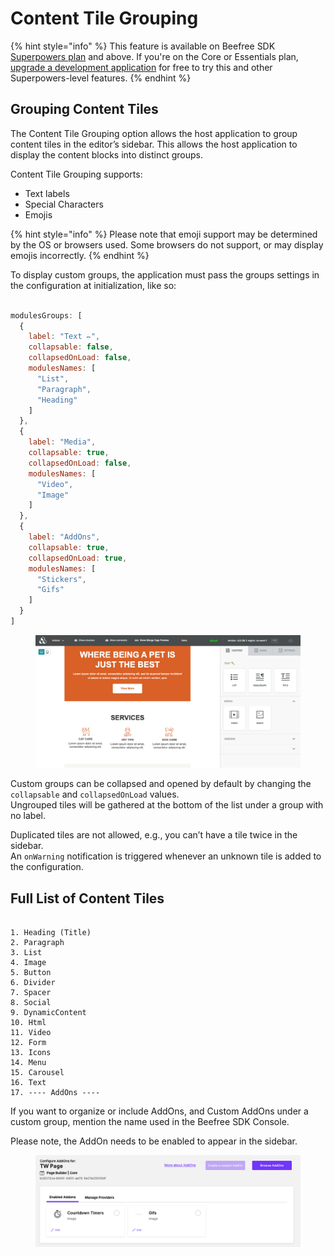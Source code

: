 # Content Tile Grouping

{% hint style="info" %}
This feature is available on Beefree SDK [Superpowers plan](https://dam.beefree.io/pluginpricing) and above. If you're on the Core or Essentials plan, [upgrade a development application](../../getting-started/readme/development-applications.md) for free to try this and other Superpowers-level features.
{% endhint %}

## Grouping Content Tiles <a href="#grouping-content-tiles" id="grouping-content-tiles"></a>

The Content Tile Grouping option allows the host application to group content tiles in the editor’s sidebar. This allows the host application to display the content blocks into distinct groups.

Content Tile Grouping supports:

* Text labels
* Special Characters
* Emojis

{% hint style="info" %}
Please note that emoji support may be determined by the OS or browsers used. Some browsers do not support, or may display emojis incorrectly.
{% endhint %}

To display custom groups, the application must pass the groups settings in the configuration at initialization, like so:

```javascript

modulesGroups: [
  {
    label: "Text ✏️",
    collapsable: false,
    collapsedOnLoad: false,
    modulesNames: [
      "List",
      "Paragraph",
      "Heading"
    ]
  },
  {
    label: "Media",
    collapsable: true,
    collapsedOnLoad: false,
    modulesNames: [
      "Video",
      "Image"
    ]
  },
  {
    label: "AddOns",
    collapsable: true,
    collapsedOnLoad: true,
    modulesNames: [
      "Stickers",
      "Gifs"
    ]
  }
]

```

<figure><img src="../../.gitbook/assets/Screenshot-2022-09-29-at-12.40.43.png" alt=""><figcaption></figcaption></figure>

Custom groups can be collapsed and opened by default by changing the `collapsable` and `collapsedOnLoad` values.\
Ungrouped tiles will be gathered at the bottom of the list under a group with no label.

Duplicated tiles are not allowed, e.g., you can’t have a tile twice in the sidebar.\
An `onWarning` notification is triggered whenever an unknown tile is added to the configuration.

## Full List of Content Tiles <a href="#full-list-of-content-tiles" id="full-list-of-content-tiles"></a>

```

1. Heading (Title)
2. Paragraph
3. List
4. Image
5. Button
6. Divider
7. Spacer
8. Social
9. DynamicContent
10. Html
11. Video
12. Form
13. Icons
14. Menu
15. Carousel
16. Text
17. ---- AddOns ----

```

If you want to organize or include AddOns, and Custom AddOns under a custom group, mention the name used in the Beefree SDK Console.

Please note, the AddOn needs to be enabled to appear in the sidebar.

<figure><img src="../../.gitbook/assets/CleanShot 2025-03-13 at 14.53.06.png" alt=""><figcaption></figcaption></figure>
